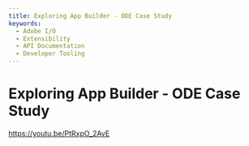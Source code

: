```yaml
---
title: Exploring App Builder - ODE Case Study   
keywords:
  - Adobe I/O
  - Extensibility
  - API Documentation
  - Developer Tooling  
---
```


# Exploring App Builder - ODE Case Study

<Media slots="video"/>

https://youtu.be/PtRxpO_2AvE

